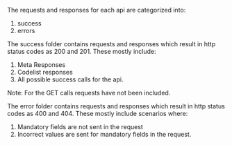 
The requests and responses for each api are categorized into:
1. success
2. errors

The success folder contains requests and responses which result in http status codes as 200 and 201. These mostly include: 
1. Meta Responses
2. Codelist responses
3. All possible success calls for the api.

Note: For the GET calls requests have not been included.

The error folder contains requests and responses which result in http status codes as 400 and 404. These mostly include scenarios where: 
1. Mandatory fields are not sent in the request
2. Incorrect values are sent for mandatory fields in the request.
